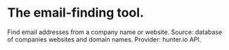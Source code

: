 # The email-finding tool. 

Find email addresses from a company name or website. 
Source: database of companies websites and domain names.
Provider: hunter.io API.
